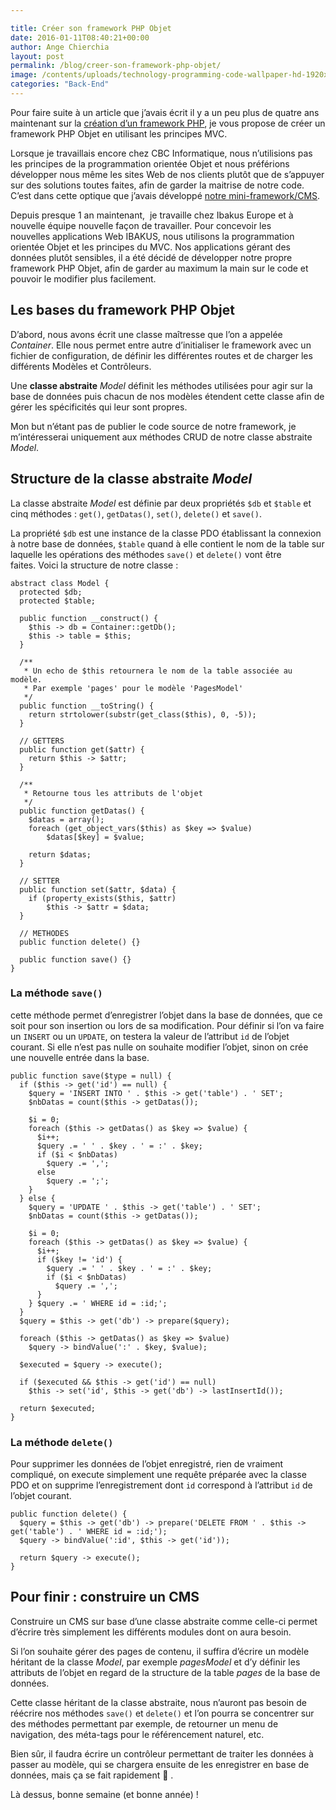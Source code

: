 ```yaml
---

title: Créer son framework PHP Objet
date: 2016-01-11T08:40:21+00:00
author: Ange Chierchia
layout: post
permalink: /blog/creer-son-framework-php-objet/
image: /contents/uploads/technology-programming-code-wallpaper-hd-1920x1080-825x510.jpg
categories: "Back-End"
---
```

Pour faire suite à un article que j&rsquo;avais écrit il y a un peu plus de quatre ans maintenant sur la [création d&rsquo;un framework PHP](http://chierchia.fr/blog/creer-son-framework-php/), je vous propose de créer un framework PHP Objet en utilisant les principes MVC.<!--more-->

Lorsque je travaillais encore chez CBC Informatique, nous n&rsquo;utilisions pas les principes de la programmation orientée Objet et nous préférions développer nous même les sites Web de nos clients plutôt que de s&rsquo;appuyer sur des solutions toutes faites, afin de garder la maitrise de notre code. C&rsquo;est dans cette optique que j&rsquo;avais développé <a href="https://github.com/nighcrawl/custom-cms" target="_blank">notre mini-framework/CMS</a>.

Depuis presque 1 an maintenant,  je travaille chez Ibakus Europe et à nouvelle équipe nouvelle façon de travailler. Pour concevoir les nouvelles applications Web IBAKUS, nous utilisons la programmation orientée Objet et les principes du MVC. Nos applications gérant des données plutôt sensibles, il a été décidé de développer notre propre framework PHP Objet, afin de garder au maximum la main sur le code et pouvoir le modifier plus facilement.

## Les bases du framework PHP Objet

D&rsquo;abord, nous avons écrit une classe maîtresse que l&rsquo;on a appelée _Container_. Elle nous permet entre autre d&rsquo;initialiser le framework avec un fichier de configuration, de définir les différentes routes et de charger les différents Modèles et Contrôleurs.

Une **classe abstraite** _Model_ définit les méthodes utilisées pour agir sur la base de données puis chacun de nos modèles étendent cette classe afin de gérer les spécificités qui leur sont propres.

Mon but n&rsquo;étant pas de publier le code source de notre framework, je m&rsquo;intéresserai uniquement aux méthodes CRUD de notre classe abstraite _Model_.

## Structure de la classe abstraite _Model_

La classe abstraite _Model_ est définie par deux propriétés `$db` et `$table` et cinq méthodes : `get()`, `getDatas()`, `set()`, `delete()` et `save()`.

La propriété `$db` est une instance de la classe PDO établissant la connexion à notre base de données, `$table` quand à elle contient le nom de la table sur laquelle les opérations des méthodes `save()` et `delete()` vont être faites. Voici la structure de notre classe :

    abstract class Model {
      protected $db;
      protected $table;
  
      public function __construct() {
        $this -> db = Container::getDb();
        $this -> table = $this; 
      }
  
      /**
       * Un echo de $this retournera le nom de la table associée au modèle.
       * Par exemple 'pages' pour le modèle 'PagesModel'
       */
      public function __toString() {
        return strtolower(substr(get_class($this), 0, -5));
      }
  
      // GETTERS
      public function get($attr) {
        return $this -> $attr;
      }
  
      /**
       * Retourne tous les attributs de l'objet
       */
      public function getDatas() {
        $datas = array();
        foreach (get_object_vars($this) as $key => $value)
            $datas[$key] = $value;
        
        return $datas;
      }
  
      // SETTER
      public function set($attr, $data) {
        if (property_exists($this, $attr)
            $this -> $attr = $data;
      }
  
      // METHODES
      public function delete() {}
  
      public function save() {}
    }

### La méthode `save()`

cette méthode permet d&rsquo;enregistrer l&rsquo;objet dans la base de données, que ce soit pour son insertion ou lors de sa modification. Pour définir si l&rsquo;on va faire un `INSERT` ou un `UPDATE`, on testera la valeur de l&rsquo;attribut `id` de l&rsquo;objet courant. Si elle n&rsquo;est pas nulle on souhaite modifier l&rsquo;objet, sinon on crée une nouvelle entrée dans la base.

    public function save($type = null) {
      if ($this -> get('id') == null) {
        $query = 'INSERT INTO ' . $this -> get('table') . ' SET';
        $nbDatas = count($this -> getDatas());

        $i = 0;
        foreach ($this -> getDatas() as $key => $value) {
          $i++;
          $query .= ' ' . $key . ' = :' . $key;
          if ($i < $nbDatas) 
            $query .= ','; 
          else 
            $query .= ';'; 
        } 
      } else {
        $query = 'UPDATE ' . $this -> get('table') . ' SET';
        $nbDatas = count($this -> getDatas());

        $i = 0;
        foreach ($this -> getDatas() as $key => $value) {
          $i++;
          if ($key != 'id') {
            $query .= ' ' . $key . ' = :' . $key;
            if ($i < $nbDatas)
              $query .= ','; 
          } 
        } $query .= ' WHERE id = :id;'; 
      } 
      $query = $this -> get('db') -> prepare($query);

      foreach ($this -> getDatas() as $key => $value)
        $query -> bindValue(':' . $key, $value);

      $executed = $query -> execute();

      if ($executed && $this -> get('id') == null)
        $this -> set('id', $this -> get('db') -> lastInsertId());

      return $executed;
    }

### La méthode `delete()`

Pour supprimer les données de l&rsquo;objet enregistré, rien de vraiment compliqué, on execute simplement une requête préparée avec la classe PDO et on supprime l&rsquo;enregistrement dont `id` correspond à l&rsquo;attribut `id` de l&rsquo;objet courant.

    public function delete() {
      $query = $this -> get('db') -> prepare('DELETE FROM ' . $this -> get('table') . ' WHERE id = :id;');
      $query -> bindValue(':id', $this -> get('id'));
  
      return $query -> execute();
    }

## Pour finir : construire un CMS

Construire un CMS sur base d&rsquo;une classe abstraite comme celle-ci permet d&rsquo;écrire très simplement les différents modules dont on aura besoin.

Si l&rsquo;on souhaite gérer des pages de contenu, il suffira d&rsquo;écrire un modèle héritant de la classe _Model_, par exemple _pagesModel_ et d&rsquo;y définir les attributs de l&rsquo;objet en regard de la structure de la table _pages_ de la base de données.

Cette classe héritant de la classe abstraite, nous n&rsquo;auront pas besoin de réécrire nos méthodes `save()` et `delete()` et l&rsquo;on pourra se concentrer sur des méthodes permettant par exemple, de retourner un menu de navigation, des méta-tags pour le référencement naturel, etc.

Bien sûr, il faudra écrire un contrôleur permettant de traiter les données à passer au modèle, qui se chargera ensuite de les enregistrer en base de données, mais ça se fait rapidement  .

Là dessus, bonne semaine (et bonne année) !